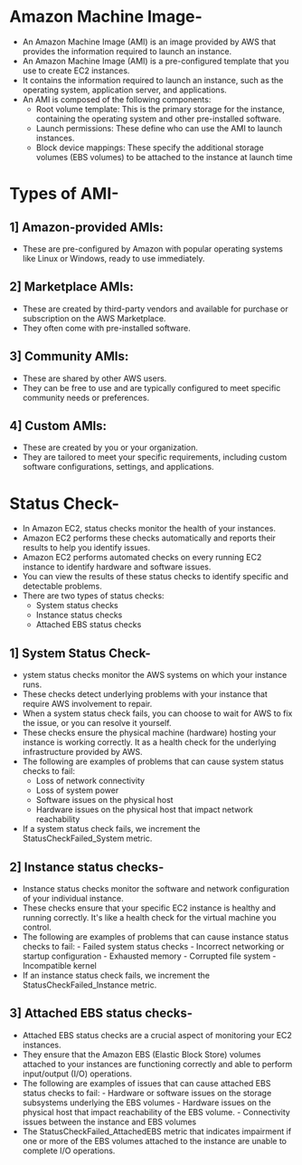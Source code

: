 # Amazon Machine Image-
- An Amazon Machine Image (AMI) is an image provided by AWS that provides the information required to launch an instance.
- An Amazon Machine Image (AMI) is a pre-configured template that you use to create EC2 instances.
- It contains the information required to launch an instance, such as the operating system, application server, and applications.
- An AMI is composed of the following components:
    - Root volume template: This is the primary storage for the instance, containing the operating system and other pre-installed software.
    - Launch permissions: These define who can use the AMI to launch instances.
    - Block device mappings: These specify the additional storage volumes (EBS volumes) to be attached to the instance at launch time

# Types of AMI- 
## 1] Amazon-provided AMIs: 
- These are pre-configured by Amazon with popular operating systems like Linux or Windows, ready to use immediately.

## 2] Marketplace AMIs: 
- These are created by third-party vendors and available for purchase or subscription on the AWS Marketplace.
- They often come with pre-installed software.

## 3] Community AMIs: 
- These are shared by other AWS users.
- They can be free to use and are typically configured to meet specific community needs or preferences.

## 4] Custom AMIs: 
- These are created by you or your organization. 
- They are tailored to meet your specific requirements, including custom software configurations, settings, and applications.

# Status Check-
- In Amazon EC2, status checks monitor the health of your instances.
- Amazon EC2 performs these checks automatically and reports their results to help you identify issues.
- Amazon EC2 performs automated checks on every running EC2 instance to identify hardware and software issues.
- You can view the results of these status checks to identify specific and detectable problems.
- There are two types of status checks:
     - System status checks
     - Instance status checks
     - Attached EBS status checks

## 1] System Status Check-
- ystem status checks monitor the AWS systems on which your instance runs.
- These checks detect underlying problems with your instance that require AWS involvement to repair.
- When a system status check fails, you can choose to wait for AWS to fix the issue, or you can resolve it yourself.
- These checks ensure the physical machine (hardware) hosting your instance is working correctly. It as a health check for the underlying infrastructure provided by AWS.
- The following are examples of problems that can cause system status checks to fail:
     - Loss of network connectivity
     - Loss of system power
     - Software issues on the physical host
     - Hardware issues on the physical host that impact network reachability
- If a system status check fails, we increment the StatusCheckFailed_System metric.


## 2] Instance status checks-
- Instance status checks monitor the software and network configuration of your individual instance.
- These checks ensure that your specific EC2 instance is healthy and running correctly. It's like a health check for the virtual machine you control.
- The following are examples of problems that can cause instance status checks to fail:
      - Failed system status checks
      - Incorrect networking or startup configuration
      - Exhausted memory
      - Corrupted file system
      - Incompatible kernel
- If an instance status check fails, we increment the StatusCheckFailed_Instance metric.

## 3] Attached EBS status checks-
- Attached EBS status checks are a crucial aspect of monitoring your EC2 instances.
- They ensure that the Amazon EBS (Elastic Block Store) volumes attached to your instances are functioning correctly and able to perform input/output (I/O) operations.
- The following are examples of issues that can cause attached EBS status checks to fail:
      - Hardware or software issues on the storage subsystems underlying the EBS volumes
      - Hardware issues on the physical host that impact reachability of the EBS volume.
      - Connectivity issues between the instance and EBS volumes
- The StatusCheckFailed_AttachedEBS metric that indicates impairment if one or more of the EBS volumes attached to the instance are unable to complete I/O operations. 












